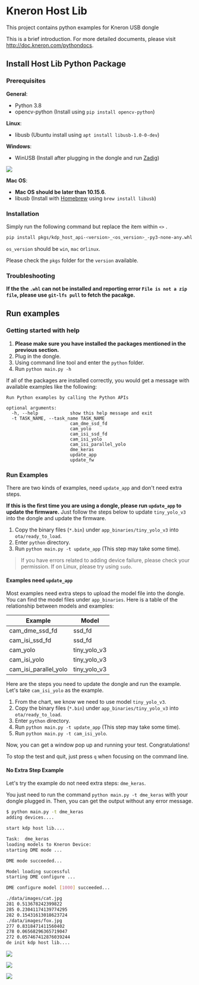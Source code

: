 # Kneron Host Lib

This project contains python examples for Kneron USB dongle

This is a brief introduction. For more detailed documents, please visit <http://doc.kneron.com/pythondocs>.

## Install Host Lib Python Package

### Prerequisites

**General**:

* Python 3.8
* opencv-python (Install using `pip install opencv-python`)

**Linux**:

* libusb (Ubuntu install using `apt install libusb-1.0-0-dev`)

**Windows**:

* WinUSB (Install after plugging in the dongle and run [Zadig](https://zadig.akeo.ie/))

![](docs/zadig.jpg)

**Mac OS**:

* **Mac OS should be later than 10.15.6**.
* libusb (Install with [Homebrew](https://brew.sh/) using `brew install libusb`)

### Installation

Simply run the following command but replace the item within `<>` .

```bash
pip install pkgs/kdp_host_api-<version>_<os_version>_-py3-none-any.whl
```

`os_version` should be `win`, `mac` or`linux`.

Please check the `pkgs` folder for the `version` available.

### Troubleshooting

**If the the `.whl` can not be installed and reporting error `File is not a zip file`, please use `git-lfs pull` to fetch the pacakge.**

## Run examples

### Getting started with help

1. **Please make sure you have installed the packages mentioned in the previous section.**
2. Plug in the dongle.
3. Using command line tool and enter the `python` folder.
4. Run `python main.py -h`

If all of the packages are installed correctly, you would get a message with available examples like the following:

```
Run Python examples by calling the Python APIs

optional arguments:
  -h, --help            show this help message and exit
  -t TASK_NAME, --task_name TASK_NAME
                        cam_dme_ssd_fd
                        cam_yolo
                        cam_isi_ssd_fd
                        cam_isi_yolo
                        cam_isi_parallel_yolo
                        dme_keras
                        update_app
                        update_fw
```

### Run Examples

There are two kinds of examples, need `update_app` and don't need extra steps.

**If this is the first time you are using a dongle, please run `update_app` to update the firmware.**
Just follow the steps below to update `tiny_yolo_v3` into the dongle and update the firmware.

1. Copy the binary files (`*.bin`) under `app_binaries/tiny_yolo_v3` into `ota/ready_to_load`.
2. Enter `python` directory.
3. Run `python main.py -t update_app` (This step may take some time).

> If you have errors related to adding device failure, please check your permission. If on Linux, please try using `sudo`.

#### Examples need `update_app`

Most examples need extra steps to upload the model file into the dongle. You can find the model files under `app_binaries`. Here is a table of the relationship between models and examples:

| Example                | Model        |
|------------------------|--------------|
| cam_dme_ssd_fd         | ssd_fd       |
| cam_isi_ssd_fd         | ssd_fd       |
| cam_yolo               | tiny_yolo_v3 |
| cam_isi_yolo           | tiny_yolo_v3 |
| cam_isi_parallel_yolo  | tiny_yolo_v3 |

Here are the steps you need to update the dongle and run the example. Let's take `cam_isi_yolo` as the example.

1. From the chart, we know we need to use model `tiny_yolo_v3`.
2. Copy the binary files (`*.bin`) under `app_binaries/tiny_yolo_v3` into `ota/ready_to_load`.
3. Enter `python` directory.
4. Run `python main.py -t update_app` (This step may take some time).
5. Run `python main.py -t cam_isi_yolo`.

Now, you can get a window pop up and running your test. Congratulations!

To stop the test and quit, just press `q` when focusing on the command line.

#### No Extra Step Example

Let's try the example do not need extra steps: `dme_keras`.

You just need to run the command `python main.py -t dme_keras` with your dongle plugged in. Then, you can get the output without any error message.

```bash
$ python main.py -t dme_keras
adding devices....

start kdp host lib....

Task:  dme_keras
loading models to Kneron Device:
starting DME mode ...

DME mode succeeded...

Model loading successful
starting DME configure ...

DME configure model [1000] succeeded...

./data/images/cat.jpg
281 0.513678242399822
285 0.23041174139774295
282 0.15431613018623724
./data/images/fox.jpg
277 0.8318471411560402
278 0.06568296365719047
272 0.057467412876039244
de init kdp host lib....
```

![](C:\Users\jennifer.lin\Downloads\git\host_lib\docs\kneo_1.JPG)

![](C:\Users\jennifer.lin\Downloads\git\host_lib\docs\kneo_2.JPG)

![](C:\Users\jennifer.lin\Downloads\git\host_lib\docs\kneo_3.JPG)